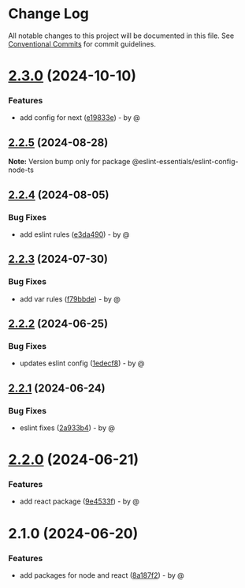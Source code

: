 # Change Log

All notable changes to this project will be documented in this file.
See [Conventional Commits](https://conventionalcommits.org) for commit guidelines.

# [2.3.0](https://github.com/RodrigoAngeloValentini/eslint-essentials/compare/@eslint-essentials/eslint-config-node-ts@2.2.5...@eslint-essentials/eslint-config-node-ts@2.3.0) (2024-10-10)

### Features

* add config for next ([e19833e](https://github.com/RodrigoAngeloValentini/eslint-essentials/commit/e19833ec0eb11096599cd503a49526c14fc67129)) - by @

## [2.2.5](https://github.com/RodrigoAngeloValentini/eslint-essentials/compare/@eslint-essentials/eslint-config-node-ts@2.2.4...@eslint-essentials/eslint-config-node-ts@2.2.5) (2024-08-28)

**Note:** Version bump only for package @eslint-essentials/eslint-config-node-ts

## [2.2.4](https://github.com/RodrigoAngeloValentini/eslint-essentials/compare/@eslint-essentials/eslint-config-node-ts@2.2.3...@eslint-essentials/eslint-config-node-ts@2.2.4) (2024-08-05)

### Bug Fixes

* add eslint rules ([e3da490](https://github.com/RodrigoAngeloValentini/eslint-essentials/commit/e3da490ff87c952646c4c83404a9c7533a2b4948)) - by @

## [2.2.3](https://github.com/RodrigoAngeloValentini/eslint-essentials/compare/@eslint-essentials/eslint-config-node-ts@2.2.2...@eslint-essentials/eslint-config-node-ts@2.2.3) (2024-07-30)

### Bug Fixes

* add var rules ([f79bbde](https://github.com/RodrigoAngeloValentini/eslint-essentials/commit/f79bbde2d8440ba0fb9da07976ecfae608983b6b)) - by @

## [2.2.2](https://github.com/RodrigoAngeloValentini/eslint-essentials/compare/@eslint-essentials/eslint-config-node-ts@2.2.1...@eslint-essentials/eslint-config-node-ts@2.2.2) (2024-06-25)

### Bug Fixes

* updates eslint config ([1edecf8](https://github.com/RodrigoAngeloValentini/eslint-essentials/commit/1edecf84717b3c61b3d7dd0bd529dd4ab6d135c9)) - by @

## [2.2.1](https://github.com/RodrigoAngeloValentini/eslint-essentials/compare/@eslint-essentials/eslint-config-node-ts@2.2.0...@eslint-essentials/eslint-config-node-ts@2.2.1) (2024-06-24)

### Bug Fixes

* eslint fixes ([2a933b4](https://github.com/RodrigoAngeloValentini/eslint-essentials/commit/2a933b4341bba7d844b24a25363eb34fe8296f57)) - by @

# [2.2.0](https://github.com/RodrigoAngeloValentini/eslint-essentials/compare/@eslint-essentials/eslint-config-node-ts@2.1.0...@eslint-essentials/eslint-config-node-ts@2.2.0) (2024-06-21)

### Features

* add react package ([9e4533f](https://github.com/RodrigoAngeloValentini/eslint-essentials/commit/9e4533f91b21271aabf7a4a57893ba094b194064)) - by @

# 2.1.0 (2024-06-20)

### Features

* add packages for node and react ([8a187f2](https://github.com/RodrigoAngeloValentini/eslint-essentials/commit/8a187f2ec5cb8888011bc655f6ff4839a2b173a8)) - by @
